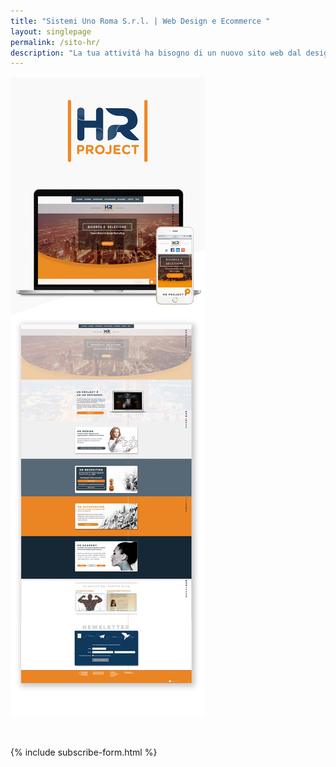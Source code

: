 ```yaml
---
title: "Sistemi Uno Roma S.r.l. | Web Design e Ecommerce "
layout: singlepage
permalink: /sito-hr/
description: "La tua attivitá ha bisogno di un nuovo sito web dal design accattivante o cerchi una vetrina online per il tuo shop? Sistemi Uno Roma ha la soluzione per te."
---
```

![Web Design hr](/assets/images/GRAFICA/INGRANDIMENTI/sito-hr.jpg)

&nbsp;


{% include subscribe-form.html %}


